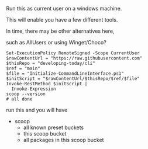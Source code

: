 Run this as current user on a windows machine.

This will enable you have a few different tools.

In time, there may be other alternatives here,

such as AllUsers or using Winget/Choco?

```
Set-ExecutionPolicy RemoteSigned -Scope CurrentUser
$rawContentUrl = "https://raw.githubusercontent.com"
$thisRepo = "developing-today/cli"
$ref = "main"
$file = "Initialize-CommandLineInterface.ps1"
$initScript = "$rawContentUrl/$thisRepo/$ref/$file"
Invoke-RestMethod $initScript |
  Invoke-Expression
scoop --version
# all done
```

run this and you will have

- scoop
  - all known preset buckets
  - this scoop bucket
  - all packages in this scoop bucket
